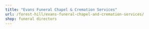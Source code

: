 ```yaml
---
title: "Evans Funeral Chapel & Cremation Services"
url: /forest-hill/evans-funeral-chapel-and-cremation-services/
shop: funeral directors
---
```

